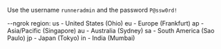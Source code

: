 
Use the username `runneradmin` and the password `P@ssw0rd!`

--ngrok region: 
            us - United States (Ohio)
            eu - Europe (Frankfurt)
            ap - Asia/Pacific (Singapore)
            au - Australia (Sydney)
            sa - South America (Sao Paulo)
            jp - Japan (Tokyo)
            in - India (Mumbai)
